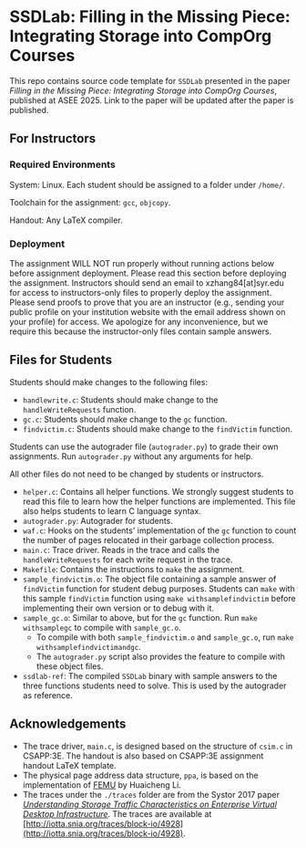 # SSDLab: Filling in the Missing Piece: Integrating Storage into CompOrg Courses

This repo contains source code template for `SSDLab` presented in the paper _Filling in the Missing Piece: Integrating Storage into CompOrg Courses_, published at ASEE 2025. Link to the paper will be updated after the paper is published.

## For Instructors

### Required Environments

System: Linux. Each student should be assigned to a folder under `/home/`.

Toolchain for the assignment: `gcc`, `objcopy`.

Handout: Any LaTeX compiler.

### Deployment

The assignment WILL NOT run properly without running actions below before assignment deployment. Please read this section before deploying the assignment. Instructors should send an email to xzhang84[at]syr.edu for access to instructors-only files to properly deploy the assignment. Please send proofs to prove that you are an instructor (e.g., sending your public profile on your institution website with the email address shown on your profile) for access. We apologize for any inconvenience, but we require this because the instructor-only files contain sample answers.

## Files for Students

Students should make changes to the following files:

- `handlewrite.c`: Students should make change to the `handleWriteRequests` function.
- `gc.c`: Students should make change to the `gc` function.
- `findvictim.c`: Students should make change to the `findVictim` function.

Students can use the autograder file (`autograder.py`) to grade their own assignments. Run `autograder.py` without any arguments for help.

All other files do not need to be changed by students or instructors.

- `helper.c`: Contains all helper functions. We strongly suggest students to read this file to learn how the helper functions are implemented. This file also helps students to learn C language syntax.
- `autograder.py`: Autograder for students.
- `waf.c`: Hooks on the students' implementation of the `gc` function to count the number of pages relocated in their garbage collection process.
- `main.c`: Trace driver. Reads in the trace and calls the `handleWriteRequests` for each write request in the trace.
- `Makefile`: Contains the instructions to `make` the assignment.
- `sample_findvictim.o`: The object file containing a sample answer of `findVictim` function for student debug purposes. Students can `make` with this sample `findVictim` function using `make withsamplefindvictim` before implementing their own version or to debug with it.
- `sample_gc.o`: Similar to above, but for the `gc` function. Run `make withsamplegc` to compile with `sample_gc.o`.
  - To compile with both `sample_findvictim.o` and `sample_gc.o`, run `make withsamplefindvictimandgc`.
  - The `autograder.py` script also provides the feature to compile with these object files.
- `ssdlab-ref`: The compiled `SSDLab` binary with sample answers to the three functions students need to solve. This is used by the autograder as reference.

## Acknowledgements

- The trace driver, `main.c`, is designed based on the structure of `csim.c` in CSAPP:3E. The handout is also based on CSAPP:3E assignment handout LaTeX template.
- The physical page address data structure, `ppa`, is based on the implementation of [FEMU](https://github.com/MoatLab/FEMU) by Huaicheng Li.
- The traces under the `./traces` folder are from the Systor 2017 paper _[Understanding Storage Traffic Characteristics on Enterprise Virtual Desktop Infrastructure](https://dl.acm.org/doi/10.1145/3078468.3078479)_. The traces are available at [http://iotta.snia.org/traces/block-io/4928](http://iotta.snia.org/traces/block-io/4928).
